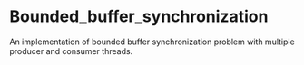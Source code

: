 # Bounded_buffer_synchronization
An implementation of bounded buffer synchronization problem with multiple producer and consumer threads.
